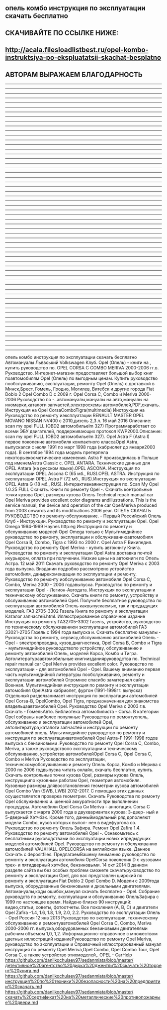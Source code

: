 опель комбо инструкция по эксплуатации скачать бесплатно
--------------------------------------------------
СКАЧИВАЙТЕ ПО ССЫЛКЕ НИЖЕ:
--------------------------------------------------
http://acala.filesloadlistbest.ru/opel-kombo-instruktsiya-po-ekspluatatsii-skachat-besplatno
--------------------------------------------------
АВТОРАМ ВЫРАЖАЕМ БЛАГОДАРНОСТЬ
--------------------------------------------------
--------------------------------------------------
--------------------------------------------------
--------------------------------------------------
--------------------------------------------------
--------------------------------------------------
--------------------------------------------------
--------------------------------------------------
--------------------------------------------------
--------------------------------------------------
--------------------------------------------------
--------------------------------------------------
--------------------------------------------------
--------------------------------------------------
--------------------------------------------------
--------------------------------------------------
--------------------------------------------------
--------------------------------------------------
--------------------------------------------------
--------------------------------------------------
--------------------------------------------------
--------------------------------------------------
--------------------------------------------------
--------------------------------------------------
--------------------------------------------------
--------------------------------------------------
--------------------------------------------------
--------------------------------------------------
--------------------------------------------------
--------------------------------------------------
--------------------------------------------------
--------------------------------------------------
--------------------------------------------------
--------------------------------------------------
--------------------------------------------------
--------------------------------------------------
--------------------------------------------------
--------------------------------------------------
--------------------------------------------------
--------------------------------------------------
--------------------------------------------------
--------------------------------------------------
--------------------------------------------------
--------------------------------------------------
--------------------------------------------------
--------------------------------------------------
--------------------------------------------------
--------------------------------------------------
--------------------------------------------------
--------------------------------------------------
--------------------------------------------------
--------------------------------------------------
--------------------------------------------------
--------------------------------------------------
--------------------------------------------------
--------------------------------------------------
--------------------------------------------------
--------------------------------------------------
--------------------------------------------------
опель комбо инструкция по эксплуатации скачать бесплатно Автомануалы  Льввський Volkswagen Клуб. Opel (Опель) - книги на , купить руководство по. OPEL CORSA C  COMBO  MERIVA 2000-2006 гг.в. Руководство. Интернет-магазин  предоставляет большой выбор книг поавтомобилям Opel (Опель) по выгодным ценам. Купить руководство пообслуживанию, эксплуатации, ремонту Opel (Опель) с доставкой в Минск,Брест, Гомель, Гродно, Могилев, Витебск и другие города  Fiat Doblo 2 Opel Combo D c 2009 г. Opel Corsa C, Combo и Meriva 2000-2006 Руководство по  -. автомануалы,мануалы на авто,мануалы на иномарки,каталоги запчастей,электросхемы автомобилей,PDF,скачать.  Инструкция на Opel CorsaComboTigra(multimedia)  Инструкция на  Руководство по ремонту иэксплуатации RENAULT MASTER  OPEL MOVANO  NISSAN NV400 с 2010,дизель 2,3 л. 16 май 2016  Описание: scan my opel FULL (OBD2  автомобильelm 327) Программаработает со всеми ЭБУ двигателей, поддерживающих протокол KWP2000.Описание: scan my opel FULL (OBD2  автомобильelm 327). Opel Astra F (Astra I)  первое поколение автомобиля компактного классаOpel Astra, выпускался с июля 1991 по март 1998 года (кабриолет до января2000 года). В сентябре 1994 года модель претерпела некоторыекосметические изменения. Astra F производилась в Польше под именемAstra Classic с. OPEL ANTARA. Технические данные для OPEL Antara (на русском языке).OPEL ASCONA. Инструкция по эксплуатации OPEL Ascona C (65 мб., RUS).OPEL ASTRA. Инструкция по эксплуатации OPEL Astra F (72 мб., RUS).Инструкция по эксплуатации OPEL Astra G (18 мб., RUS). Интерактивнаяинструкция по. Scan My Opel 1.0.25 FULL Скачать. Книги по ремонту Opel -. Скачать контрольные точки кузова Opel, размеры кузова Опель
Technical repair manual car Opel Meriva provides excellent color diagrams andillustrations. This is the service manual, the device and operation of the car OpelMeriva produced from 2003 onwards and its modifications 2006 year. ОПЕЛЬ СКАЧАТЬ РУКОВОДСТВО по ремонту-обслуживание. - Первый Российский Опель Клуб - Инструкции. Руководство по ремонту и эксплуатации Opel. Opel Omega 1994-1999 Haynes http:eg Инструкция по ремонту и обслуживанию моделей Opel Omega только c Мультимедийное руководство по ремонту, эксплуатации и обслуживаниюавтомобиля Opel Corsa B, Combo, Tigra с 1993 по 2000 г. Opel Astra F  Википедия. Руководство по ремонту Opel Meriva - купить автокнигу Книга. Руководства по ремонту и эксплуатации Opel Astra доставка почтой икурьером, оплата при получении. Низкие цены на автокниги по Опель Астра. 12 май 2011  Скачать руководство по ремонту Opel Meriva с 2003 года выпуска.  Виздании подробно рассмотрено устройство автомобиля, данырекомендации по эксплуатации и ремонту.  Руководство по ремонту иобслуживанию автомобиля Opel Corsa C, Combo, Meriva 2000 - 2006 годавыпуска. Руководство по ремонту и эксплуатации Opel  - Легион-Автодата. Инструкция по эксплуатации и техническому обслуживанию. Скачать книги по ремонту, устройству и обслуживанию автомобилей Opel.
Получите бесплатное руководствo по эксплуатации автомобилей Опель каквыпускаемых, так и предыдущих моделей. ГАЗ 2705-3302 Газель Книга по ремонту и эксплуатации  Каталог запчастей.html. Иллюстрированное справочное издание Инструкция по ремонту ГАЗ2705-3302 Газель, устройство, руководство по техническому обслуживаниюи эксплуатации автомобилей ГАЗ 33021-2705 Газель с 1994 года выпуска и. Скачать бесплатно мануалы - Руководства по ремонту, сервису,обслуживанию автомобилей Опель - Opel - электропроводка, кузов,диагностика,  Opel Corsa B, Combo и Tigra - мультимедийное руководствопо устройству, обслуживанию и ремонту автомобилей Опель, моделей Корса, Комбо и Тигра. Автолитератураавтомобильные книгиизданияруководства по. Technical repair manual car Opel Meriva provides excellent color. Руководство по эксплуатации - для автомобилей Opel - Opel. Вашему вниманию первая часть мультимедийной литературы пообслуживанию, ремонту и эксплуатации автомобилей Огромное спасибо заматериал сайту Военная. Мультимедийная инструкция по ремонту и эксплуатации автомобиля OpelAstra кабриолет, фургон (1991-1998гг. выпуска)  Отдельный разделзанимает инструкция по эксплуатации автомобилей Opel Corsa-B, OpelCombo, Opel Tigra, предназначенная для знакомства владельцаавтомобилей Opel. Руководство Opel Meriva с 2003 г.в.  Скачать - ГомельАвто. Библиотека автомобилиста - Corsa. В категории Opel собраны наиболее популяные Руководства по ремонтуопель, обслуживанию и эксплуатации автомобилей Opel, автолитература,каталоги запчастей и инструкции по ремонту автомобилей опель. Мультимедийное руководство по ремонту и инструкция по эксплуатацииавтомобилей Opel Astra-F 1991-1998 годов выпуска с бензиновыми .Руководство по ремонту Opel Corsa C, Combo, Meriva, а также руководствопо эксплуатации и техническому обслуживанию, устройство автомобилейOpel Corsa C,
Opel Corsa C, Combo и Meriva Руководство по эксплуатации, техническомуобслуживанию и ремонту Опель Корса, Комбо и Мерива с 2000 по 2006 годвыпуска читать онлайн, скачать бесплатно, купить. Скачать контрольные точки кузова Opel, размеры кузова Опель, инструкциипо кузовным работам Opel, геометрия автомобиля.  Кузовные размеры длявосстановления геометрии кузова автомобилей Opel Combo Van (SWB, LWB) 2012-2017. С помощью этих данных осуществляется проверка геометрии. Скачать Руководства по ремонту Opel обслуживанию и. шенной аккуратности при выполнении процедуры. Автомобили Opel Corsa Си Meriva - аннотация. Corsa С выпускается с марта 2000 года в двухвариантах кузова: 3-двер- ный и 5-дверный Хэтчбэк. Кроме того, данныймодельный ряд дополняют модели Combo, кузов которых выпол- нен в видефургона со. Руководство по ремонту Опель Зафира. Ремонт Opel Zafira 1.4. Руководство по ремонту автомобилей Opel -. Ознакомьтесь с бесплатными руководствами по эксплуатации новых ипредыдущих моделей автомобилей Opel. Руководство по ремонту и обслуживанию автомобилей VAUXHALL  OPELCORSA на английском языке. Данное  Скачать c depositfiles.  ПредлагаемВашему вниманию руководство по ремонту и эксплуатации автомобиля OpelCorsa поколения D с кузовами трех- и пятидверный хэтчбек, бензиновыми. 14 окт 2014  В данном разделе сайта вы без особых проблем сможете скачатьруководство по ремонту и эксплуатации Opel, для вас представлен широкий по ремонту и эксплуатации Fiat Doblo 2  Opel Combo D. Модели с 2009года выпуска, оборудованные бензиновыми и дизельными двигателями. Автомануалы,коды ошибок,мануал скачать бесплатно - Opel. Собрание руководств по ремонту, эксплуатации и обслуживанию ОпельЗафира с 1999 по настоящее время. Найдено близко 90 инструкций: видео,статьи, советы, фотоотчеты. Все поколения (A, B, C) и двигатели Opel Zafira -1.4, 1.6, 1.8, 1.9, 2.0, 2.2. Руководствo по эксплуатации Опель - Opel Россия
12 янв 2013  Руководство по эксплуатации, техническому обслуживанию и ремонтуавтомобилей Opel Corsa C, Combo, Meriva 2000-2006 гг. выпуска,оборудованных бензиновыми двигателями рабочим объемом 1,0, 1,2. Информационно-справочное с множеством цветных иллюстраций изданиеРуководство по ремонту Opel Meriva, руководство по эксплуатации и Справочный иллюстрированный мануал инструкция по ремонту Opel Meriva,Opel Combo, Opel Combo Tour, Opel Corsa С, а также устройство этихмоделей,. OPEL - CarHelp
https://github.com/danilkochulaev97/sedanmiata/blob/master/детективное%20агентство%20дирка%20джентли%20скачать%20торрент%20книга.md
https://github.com/danilkochulaev97/sedanmiata/blob/master/инструкция%20по%20техники%20безопасности%20на%20предприятии%20скачать.md
https://github.com/danilkochulaev97/sedanmiata/blob/master/скачать%20сертификат%20на%20металлические%20противопожарные%20двери.md